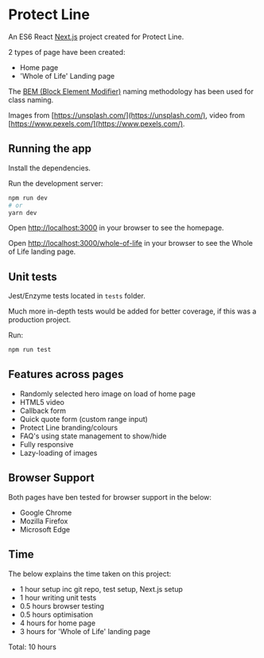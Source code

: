 # Protect Line

An ES6 React [Next.js](https://nextjs.org/) project created for Protect Line.

2 types of page have been created:
- Home page
- 'Whole of Life' Landing page

The [BEM (Block Element Modifier)](http://getbem.com/) naming methodology has been used for class naming.

Images from [https://unsplash.com/](https://unsplash.com/), video from [https://www.pexels.com/](https://www.pexels.com/).

## Running the app

Install the dependencies.

Run the development server:

```bash
npm run dev
# or
yarn dev
```

Open [http://localhost:3000](http://localhost:3000) in your browser to see the homepage.

Open [http://localhost:3000/whole-of-life](http://localhost:3000/whole-of-life) in your browser to see the Whole of Life landing page.

## Unit tests

Jest/Enzyme tests located in `tests` folder.

Much more in-depth tests would be added for better coverage, if this was a production project.

Run:

```bash
npm run test
```

## Features across pages

- Randomly selected hero image on load of home page
- HTML5 video
- Callback form
- Quick quote form (custom range input)
- Protect Line branding/colours
- FAQ's using state management to show/hide
- Fully responsive
- Lazy-loading of images

## Browser Support

Both pages have ben tested for browser support in the below:

- Google Chrome
- Mozilla Firefox
- Microsoft Edge

## Time

The below explains the time taken on this project:

- 1 hour setup inc git repo, test setup, Next.js setup
- 1 hour writing unit tests
- 0.5 hours browser testing
- 0.5 hours optimisation
- 4 hours for home page
- 3 hours for 'Whole of Life' landing page

Total: 10 hours